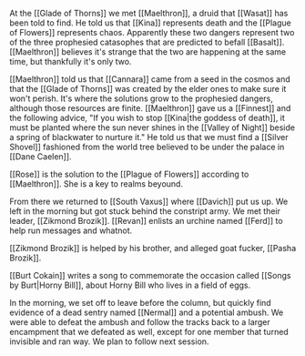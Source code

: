 At the [[Glade of Thorns]] we met [[Maelthron]], a druid that [[Wasat]] has been told to find. He told us that [[Kina]] represents death and the [[Plague of Flowers]] represents chaos. Apparently these two dangers represent two of the three prophesied catasophes that are predicted to befall [[Basalt]]. [[Maelthron]] believes it's strange that the two are happening at the same time, but thankfully it's only two.

[[Maelthron]] told us that [[Cannara]] came from a seed in the cosmos and that the [[Glade of Thorns]] was created by the elder ones to make sure it won't perish. It's where the solutions grow to the prophesied dangers, although those resources are finite. [[Maelthron]] gave us a [[Finnest]] and the following advice, "If you wish to stop [[Kina|the goddess of death]], it must be planted where the sun never shines in the [[Valley of Night]] beside a spring of blackwater to nurture it." He told us that we must find a [[Silver Shovel]] fashioned from the world tree believed to be under the palace in [[Dane Caelen]].

[[Rose]] is the solution to the [[Plague of Flowers]] according to [[Maelthron]]. She is a key to realms beyound.

From there we returned to [[South Vaxus]] where [[Davich]] put us up. We left in the morning but got stuck behind the constript army. We met their leader, [[Zikmond Brozik]]. [[Revan]] enlists an urchine named [[Ferd]] to help run messages and whatnot.

[[Zikmond Brozik]] is helped by his brother, and alleged goat fucker, [[Pasha Brozik]].

[[Burt Cokain]] writes a song to commemorate the occasion called [[Songs by Burt|Horny Bill]], about Horny Bill who lives in a field of eggs.

In the morning, we set off to leave before the column, but quickly find evidence of a dead sentry named [[Nermal]] and a potential ambush. We were able to defeat the ambush and follow the tracks back to a larger encampment that we defeated as well, except for one member that turned invisible and ran way. We plan to follow next session.